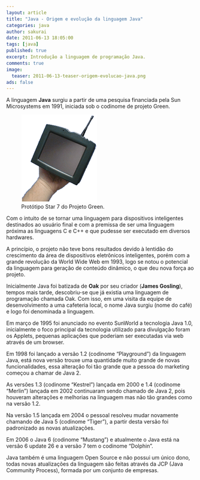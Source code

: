 ```yaml
---
layout: article
title: "Java - Origem e evolução da linguagem Java"
categories: java
author: sakurai
date: 2011-06-13 18:05:00
tags: [java]
published: true
excerpt: Introdução a linguagem de programação Java.
comments: true
image:
  teaser: 2011-06-13-teaser-origem-evolucao-java.png
ads: false
---
```


A linguagem **Java** surgiu a partir de uma pesquisa financiada pela Sun Microsystems em 1991, iniciada sob o codinome de projeto Green.

<figure>
    <a href="/images/2011-06-13-origem-evolucao-java-01.png"><img src="/images/2011-06-13-origem-evolucao-java-01.png" alt="Web Services."></a>
    <figcaption>Protótipo Star 7 do Projeto Green.</figcaption>
</figure>

Com o intuito de se tornar uma linguagem para dispositivos inteligentes destinados ao usuário final e com a premissa de ser uma linguagem próxima as linguagens C e C++ e que pudesse ser executado em diversos hardwares.

A princípio, o projeto não teve bons resultados devido à lentidão do crescimento da área de dispositivos eletrônicos inteligentes, porém com a grande revolução da World Wide Web em 1993, logo se notou o potencial da linguagem para geração de conteúdo dinâmico, o que deu nova força ao projeto.

Inicialmente Java foi batizada de **Oak** por seu criador (**James Gosling**), tempos mais tarde, descobriu-se que já existia uma linguagem de programação chamada Oak. Com isso, em uma visita da equipe de desenvolvimento a uma cafeteria local, o nome Java surgiu (nome do café) e logo foi denominada a linguagem.

Em março de 1995 foi anunciado no evento SunWorld a tecnologia Java 1.0, inicialmente o foco principal da tecnologia utilizado para divulgação foram os Applets, pequenas aplicações que poderiam ser executadas via web através de um browser.

Em 1998 foi lançado a versão 1.2 (codinome “Playground”) da linguagem Java, está nova versão trouxe uma quantidade muito grande de novas funcionalidades, essa alteração foi tão grande que a pessoa do marketing começou a chamar de Java 2.

As versões 1.3 (codinome “Kestrel”) lançada em 2000 e 1.4 (codinome “Merlin”) lançada em 2002 continuaram sendo chamado de Java 2, pois houveram alterações e melhorias na linguagem mas não tão grandes como na versão 1.2.

Na versão 1.5 lançada em 2004 o pessoal resolveu mudar novamente chamando de Java 5 (codinome “Tiger”), a partir desta versão foi padronizado as novas atualizações.

Em 2006 o Java 6 (codinome “Mustang”) e atualmente o Java está na versão 6 update 26 e a versão 7 tem o codinome “Dolphin”.

Java também é uma linguagem Open Source e não possui um único dono, todas novas atualizações da linguagem são feitas através da JCP (Java Community Process), formada por um conjunto de empresas.
